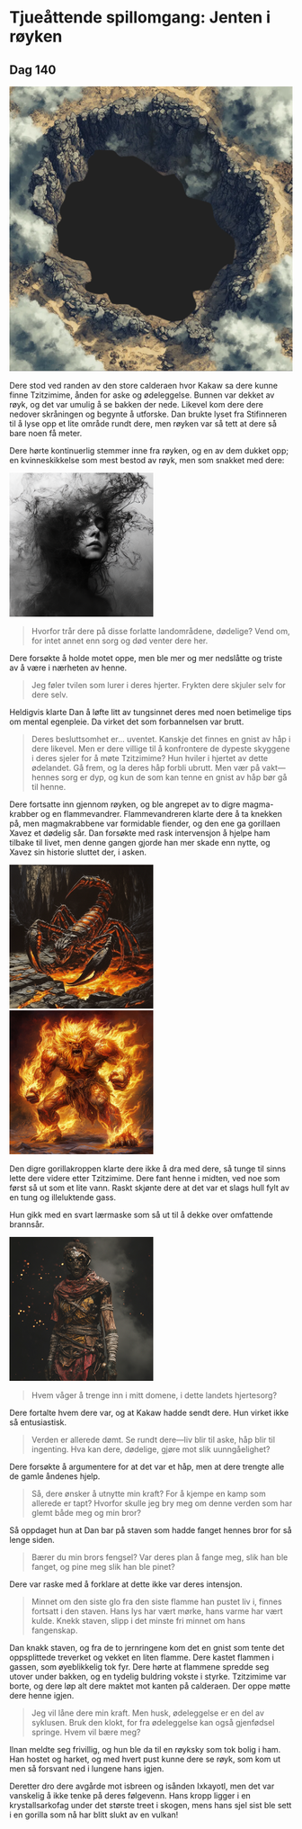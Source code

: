 # Tjueåttende spillomgang: Jenten i røyken

## Dag 140

![Caldera](images/caldera_fog.png)

Dere stod ved randen av den store calderaen hvor Kakaw sa dere kunne finne Tzitzimime, ånden for aske og ødeleggelse. Bunnen var dekket av røyk, og det var umulig å se bakken der nede. Likevel kom dere dere nedover skråningen og begynte å utforske. Dan brukte lyset fra Stifinneren til å lyse opp et lite område rundt dere, men røyken var så tett at dere så bare noen få meter.

Dere hørte kontinuerlig stemmer inne fra røyken, og en av dem dukket opp; en kvinneskikkelse som mest bestod av røyk, men som snakket med dere:

![Trist dame](images/despair.png)

> Hvorfor trår dere på disse forlatte landområdene, dødelige? Vend om, for intet annet enn sorg og død venter dere her.

Dere forsøkte å holde motet oppe, men ble mer og mer nedslåtte og triste av å være i nærheten av henne. 

> Jeg føler tvilen som lurer i deres hjerter. Frykten dere skjuler selv for dere selv.  

Heldigvis klarte Dan å løfte litt av tungsinnet deres med noen betimelige tips om mental egenpleie. Da virket det som forbannelsen var brutt.

> Deres besluttsomhet er... uventet. Kanskje det finnes en gnist av håp i dere likevel. Men er dere villige til å konfrontere de dypeste skyggene i deres sjeler for å møte Tzitzimime? Hun hviler i hjertet av dette ødelandet. Gå frem, og la deres håp forbli ubrutt. Men vær på vakt—hennes sorg er dyp, og kun de som kan tenne en gnist av håp bør gå til henne.

Dere fortsatte inn gjennom røyken, og ble angrepet av to digre magma-krabber og en flammevandrer. Flammevandreren klarte dere å ta knekken på, men magmakrabbene var formidable fiender, og den ene ga gorillaen Xavez et dødelig sår. Dan forsøkte med rask intervensjon å hjelpe ham tilbake til livet, men denne gangen gjorde han mer skade enn nytte, og Xavez sin historie sluttet der, i asken.

![Magmaskorpion](images/magma_scorpion.png) ![Flammevandrer](images/fire_strider.png)

Den digre gorillakroppen klarte dere ikke å dra med dere, så tunge til sinns lette dere videre etter Tzitzimime. Dere fant henne i midten, ved noe som først så ut som et lite vann. Raskt skjønte dere at det var et slags hull fylt av en tung og illeluktende gass.

Hun gikk med en svart lærmaske som så ut til å dekke over omfattende brannsår.

![Tzitzimime](<images/Tzitzimime .png>)

> Hvem våger å trenge inn i mitt domene, i dette landets hjertesorg?

Dere fortalte hvem dere var, og at Kakaw hadde sendt dere. Hun virket ikke så entusiastisk.

> Verden er allerede dømt. Se rundt dere—liv blir til aske, håp blir til ingenting. Hva kan dere, dødelige, gjøre mot slik uunngåelighet?

Dere forsøkte å argumentere for at det var et håp, men at dere trengte alle de gamle åndenes hjelp.

> Så, dere ønsker å utnytte min kraft? For å kjempe en kamp som allerede er tapt? Hvorfor skulle jeg bry meg om denne verden som har glemt både meg og min bror?

Så oppdaget hun at Dan bar på staven som hadde fanget hennes bror for så lenge siden.

> Bærer du min brors fengsel? Var deres plan å fange meg, slik han ble fanget, og pine meg slik han ble pinet?

Dere var raske med å forklare at dette ikke var deres intensjon.

> Minnet om den siste glo fra den siste flamme han pustet liv i, finnes fortsatt i den staven. Hans lys har vært mørke, hans varme har vært kulde. Knekk staven, slipp i det minste fri minnet om hans fangenskap.

Dan knakk staven, og fra de to jernringene kom det en gnist som tente det oppsplittede treverket og vekket en liten flamme. Dere kastet flammen i gassen, som øyeblikkelig tok fyr. Dere hørte at flammene spredde seg utover under bakken, og en tydelig buldring vokste i styrke. Tzitzimime var borte, og dere løp alt dere maktet mot kanten på calderaen. Der oppe møtte dere henne igjen.

> Jeg vil låne dere min kraft. Men husk, ødeleggelse er en del av syklusen. Bruk den klokt, for fra ødeleggelse kan også gjenfødsel springe. Hvem vil bære meg?

Ilnan meldte seg frivillig, og hun ble da til en røyksky som tok bolig i ham. Han hostet og harket, og med hvert pust kunne dere se røyk, som kom ut men så forsvant ned i lungene hans igjen.

Deretter dro dere avgårde mot isbreen og isånden Ixkayotl, men det var vanskelig å ikke tenke på deres følgevenn. Hans kropp ligger i en krystallsarkofag under det største treet i skogen, mens hans sjel sist ble sett i en gorilla som nå har blitt slukt av en vulkan!

